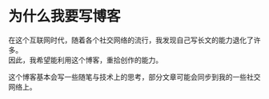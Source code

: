 # 为什么我要写博客


在这个互联网时代，随着各个社交网络的流行，我发现自己写长文的能力退化了许多。  
因此，我希望能利用这个博客，重拾创作的能力。

<!--more-->

这个博客基本会写一些随笔与技术上的思考，部分文章可能会同步到我的一些社交网络上。
